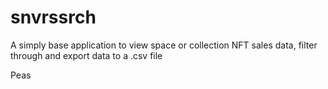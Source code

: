 # snvrssrch

A simply base application to view space or collection NFT sales data, filter through and export data to a .csv file

Peas
